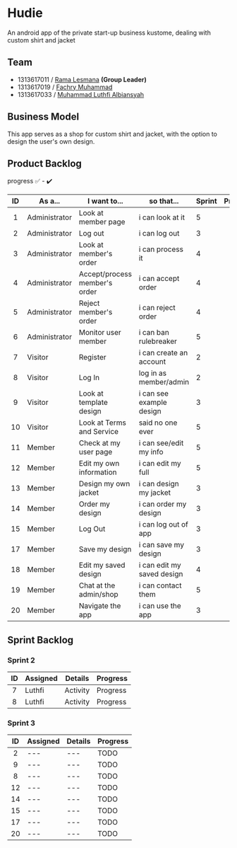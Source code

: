 # Hudie
An android app of the private start-up business kustome, dealing with custom shirt and jacket

## Team
- 1313617011 / [Rama Lesmana](https://github.com/Romeless) **(Group Leader)**
- 1313617019 / [Fachry Muhammad](https://github.com/FachryMuhammad)
- 1313617033 / [Muhammad Luthfi Albiansyah](https://github.com/LLuthfiY)

## Business Model
This app serves as a shop for custom shirt and jacket, with the option to design the user's own design.

## Product Backlog

progress :white_check_mark: - :heavy_check_mark:

| ID | As a... | I want to... | so that... | Sprint | Progress |
| :-: | --- | --- | --- | --- | :-: |
| 1 | Administrator | Look at member page | i can look at it | 5 |  |
| 2 | Administrator | Log out | i can log out | 3 | |
| 3 | Administrator | Look at member's order | i can process it | 4 | |
| 4 | Administrator | Accept/process member's order | i can accept order | 4 | |
| 5 | Administrator | Reject member's order | i can reject order | 4 | |
| 6 | Administrator | Monitor user member | i can ban rulebreaker | 5 | |
| 7 | Visitor | Register | i can create an account | 2 | TODO |
| 8 | Visitor | Log In  | log in as member/admin | 2 | TODO |
| 9 | Visitor | Look at template design | i can see example design | 3 | |
| 10 | Visitor | Look at Terms and Service | said no one ever | 5 |  |
| 11 | Member | Check at my user page | i can see/edit my info | 5 | |
| 12 | Member | Edit my own information | i can edit my full | 5 | |
| 13 | Member | Design my own jacket | i can design my jacket | 3 | |
| 14 | Member | Order my design | i can order my design | 3 | |
| 15 | Member | Log Out | i can log out of app | 3 | |
| 17 | Member | Save my design | i can save my design | 3 | | 
| 18 | Member | Edit my saved design | i can edit my saved design | 4 | |
| 19 | Member | Chat at the admin/shop | i can contact them | 5 | |
| 20 | Member | Navigate the app | i can use the app | 3 | |

## Sprint Backlog

### Sprint 2

| ID | Assigned | Details | Progress |
| :-: | --- | --- | --- |
| 7 | Luthfi | Activity | Progress |
| 8 | Luthfi | Activity | Progress |

### Sprint 3
| ID | Assigned | Details | Progress |
| :-: | --- | --- | --- |
| 2 | --- | --- | TODO |
| 9 | --- | --- | TODO |
| 8 | --- | --- | TODO |
| 12 | --- | --- | TODO |
| 14 | --- | --- | TODO |
| 15 | --- | --- | TODO |
| 17 | --- | --- | TODO |
| 20 | --- | --- | TODO |
